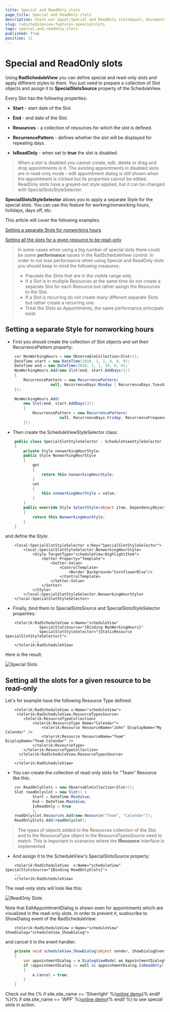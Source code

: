 ```yaml
---
title: Special and ReadOnly slots
page_title: Special and ReadOnly slots
description: Check our &quot;Special and ReadOnly slots&quot; documentation article for the RadScheduleView {{ site.framework_name }} control.
slug: radscheduleview-features-speacialslots
tags: special,and,readonly,slots
published: True
position: 11
---
```


# Special and ReadOnly slots

Using __RadScheduleView__ you can define special and read-only slots and apply different styles to them.  You just need to prepare a collection of Slot objects and assign it to __SpecialSlotsSource__ property of the ScheduleView.      

Every Slot has the following properties:

* __Start__ - start date of the Slot.          

* __End__ - end date of the Slot.          

* __Resources__ - a collection of resources for which the slot is defined.          

* __RecurrencePattern__ - defines whether the slot will be displayed for repeating days.          

* __IsReadOnly__ - when set to __true__ the slot is disabled.          

>When a slot is disabled you cannot create, edit, delete or drag and drop appointments in it. The existing appointments in disabled slots are in read-only mode - edit appointment dialog is still shown when the appointment is clicked but its properties cannot be edited. ReadOnly slots have a greyed-out style applied, but it can be changed with SpecialSlotsStyleSelector.        

__SpecialSlotsStyleSelector__ allows you to apply a separate Style for the special slots. You can use this feature for working/nonworking hours, holidays, days off, etc.      

This article will cover the following examples:      

[Setting a separate Style for nonworking hours](#setting-a-separate-style-for-nonworking-hours)

[Setting all the slots for a given resource to be read-only](#setting-all-the-slots-for-a-given-resource-to-be-read-only)

>In some cases when using a big number of special slots there could be some __performance__ issues in the RadScheduleView control. In order to not lose performance when using Special and ReadOnly slots you should keep in mind the following measures:      
>	* Populate the Slots that are in the visible range only.       
>	* If a Slot is in multiple Resources at the same time do not create a separate Slot for each Resource but rather assign the Resources to the Slot.     
>	* If a Slot is recurring do not create many different separate Slots but rather create a recurring one.            
>	* Treat the Slots as Appointments, the same performance principals exist.            

## Setting a separate Style for nonworking hours

* First you should create the collection of Slot objects and set their RecurrencePattern property:            



```C#
	var NonWorkingHours = new ObservableCollection<Slot>();
	DateTime start = new DateTime(2010, 1, 1, 8, 0, 0);
	DateTime end = new DateTime(2010, 1, 1, 18, 0, 0);
	NonWorkingHours.Add(new Slot(end, start.AddDays(1))
	{
	    RecurrencePattern = new RecurrencePattern(
	                null, RecurrenceDays.Monday | RecurrenceDays.Tuesday | RecurrenceDays.Wednesday | RecurrenceDays.Thursday, RecurrenceFrequency.Weekly, 1, null, null)
	});
	
	NonWorkingHours.Add(
	    new Slot(end, start.AddDays(3))
	    {
	        RecurrencePattern = new RecurrencePattern(
	                    null, RecurrenceDays.Friday, RecurrenceFrequency.Weekly, 1, null, null)
	    });
```

* Then create the ScheduleViewStyleSelector class:            



```C#
	public class SpecialSlotStyleSelector : ScheduleViewStyleSelector
	{
	    private Style nonworkingHourStyle;
	    public Style NonworkingHourStyle
	    {
	        get
	        {
	            return this.nonworkingHourStyle;
	        }
	        set
	        {
	            this.nonworkingHourStyle = value;
	        }
	    }
	    public override Style SelectStyle(object item, DependencyObject container, ViewDefinitionBase activeViewDefinition)
	    {
	        return this.NonworkingHourStyle;
	    }
	}
```

and define the Style:



```XAML
	<local:SpecialSlotStyleSelector x:Key="SpecialSlotStyleSelector">
		<local:SpecialSlotStyleSelector.NonworkingHourStyle>
			<Style TargetType="scheduleView:HighlightItem">
				<Setter Property="Template">
					<Setter.Value>
						<ControlTemplate>
							<Border Background="CornflowerBlue"/>
						</ControlTemplate>
					</Setter.Value>
				</Setter>
			</Style>
		</local:SpecialSlotStyleSelector.NonworkingHourStyle>
	</local:SpecialSlotStyleSelector>
```

* Finally, bind them to SpecialSlotsSource and SpecialSlotsStyleSelector properties:            



```XAML
	<telerik:RadScheduleView x:Name="scheduleView"
	           SpecialSlotsSource="{Binding NonWorkingHours}"
	           SpecialSlotStyleSelector="{StaticResource SpecialSlotStyleSelector}">
			...
	</telerik:RadScheduleView>
```

Here is the result:

![Special Slots](images/radscheduleview_special_slots.png)

##  Setting all the slots for a given resource to be read-only

Let's for example have the following Resource Type defined:



```XAML
	<telerik:RadScheduleView x:Name="scheduleView">
	 <telerik:RadScheduleView.ResourceTypesSource>
	    <telerik:ResourceTypeCollection>
	        <telerik:ResourceType Name="Calendar">
	            <telerik:Resource ResourceName="John" DisplayName="My Calendar" />
	            <telerik:Resource ResourceName="Team" DisplayName="Team Calendar" />
	        </telerik:ResourceType>
	    </telerik:ResourceTypeCollection>
	  </telerik:RadScheduleView.ResourceTypesSource>
	  ...
	</telerik:RadScheduleView>
```

* You can create the collection of read-only slots for "Team" Resource like this:           



```C#
	var ReadOnlySlots = new ObservableCollection<Slot>();
	Slot readOnlyslot = new Slot() { 
			Start = DateTime.MinValue, 
			End = DateTime.MaxValue, 
			IsReadOnly = true 
			};
	readOnlyslot.Resources.Add(new Resource("Team", "Calendar"));
	ReadOnlySlots.Add(readOnlyslot);
```

> The types of objects added to the Resources collection of the Slot and to the ResourceType object in the ResourceTypesSource need to match. This is important in scenarios where the __IResource__ interface is implemented.

* And assign it to the ScheduleView's SpecialSlotsSource property:            



```XAML
	<telerik:RadScheduleView  x:Name="scheduleView" SpecialSlotsSource="{Binding ReadOnlySlots}">
	...
	</telerik:RadScheduleView>
```

The read-only slots will look like this:

![ReadOnly Slots](images/radscheduler_readonly_slots.png)

Note that EditAppointmentDialog is shown even for appointments which are visualized in the read-only slots. In order to prevent it, susbscribe to ShowDialog event of the RadScheduleView:        



```XAML
	<telerik:RadScheduleView x:Name="scheduleView" ShowDialog="scheduleView_ShowDialog">
```

and cancel it in the event handler:       



```C#
	private void scheduleView_ShowDialog(object sender, ShowDialogEventArgs e)
	{
	    var appointmentDialog = e.DialogViewModel as AppointmentDialogViewModel;
	    if (appointmentDialog != null && appointmentDialog.IsReadOnly)
	    {
	        e.Cancel = true;
	    }
	}
```

Check out the {% if site.site_name == 'Silverlight' %}[online demo](https://demos.telerik.com/silverlight/#ScheduleView/SpecialSlots){% endif %}{% if site.site_name == 'WPF' %}[online demo](https://demos.telerik.com/wpf/?ScheduleView/SpecialSlots){% endif %} to see special slots in action.        
